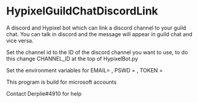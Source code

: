# HypixelGuildChatDiscordLink

A discord and Hypixel bot which can link a discord channel to your guild chat. You can talk in discord and the message will appear in guild chat and vice versa.


Set the channel id to the ID of the discord channel you want to use, to do this change CHANNEL_ID at the top of HypixelBot.py

Set the environment variables for EMAIL= , PSWD = , TOKEN =

This program is build for microsoft accounts

Contact Derplie#4910 for help
